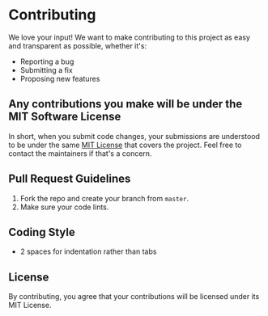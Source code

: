 # Contributing

We love your input! We want to make contributing to this project as easy and transparent as possible, whether it's:

- Reporting a bug
- Submitting a fix
- Proposing new features


## Any contributions you make will be under the MIT Software License
In short, when you submit code changes, your submissions are understood to be under the same [MIT License](http://choosealicense.com/licenses/mit/) that covers the project. Feel free to contact the maintainers if that's a concern.


## Pull Request Guidelines

1. Fork the repo and create your branch from `master`.
2. Make sure your code lints.


## Coding Style

- 2 spaces for indentation rather than tabs

## License
By contributing, you agree that your contributions will be licensed under its MIT License.